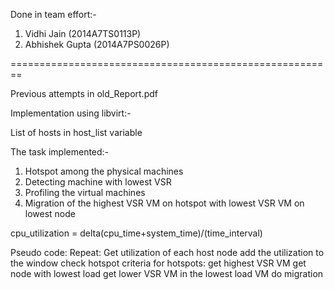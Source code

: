 Done in team effort:-
1. Vidhi Jain (2014A7TS0113P)
2. Abhishek Gupta (2014A7PS0026P)

========================================================

Previous attempts in old_Report.pdf


Implementation using libvirt:-


List of hosts in host_list variable

The task implemented:-
1. Hotspot among the physical machines
2. Detecting machine with lowest VSR
3. Profiling the virtual machines
4. Migration of the highest VSR VM on hotspot with lowest VSR VM on lowest node

cpu_utilization = delta(cpu_time+system_time)/(time_interval)


Pseudo code:
Repeat:
	Get utilization of each host node
	add the utilization to the window
	check hotspot criteria
	for hotspots:
		get highest VSR VM
		get node with lowest load
		get lower VSR VM in the lowest load VM
		do migration
